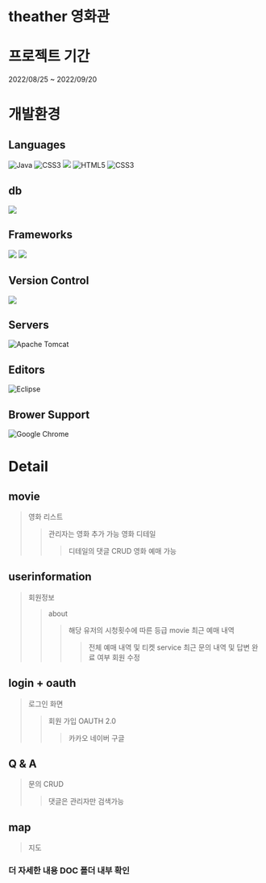 # theather 영화관

# 프로젝트 기간 
  2022/08/25 ~ 2022/09/20

# 개발환경

## Languages
![Java](https://img.shields.io/badge/java-%23ED8B00.svg?style=for-the-badge&logo=java&logoColor=white) ![CSS3](https://img.shields.io/badge/css3-%231572B6.svg?style=for-the-badge&logo=css3&logoColor=white) <img src="https://img.shields.io/badge/javascript-F7DF1E?style=for-the-badge&logo=javascript&logoColor=black"> ![HTML5](https://img.shields.io/badge/html5-%23E34F26.svg?style=for-the-badge&logo=html5&logoColor=white) ![CSS3](https://img.shields.io/badge/css3-%231572B6.svg?style=for-the-badge&logo=css3&logoColor=white)

## db
<img src="https://img.shields.io/badge/mysql-4479A1?style=for-the-badge&logo=mysql&logoColor=white">

## Frameworks
<img src="https://img.shields.io/badge/bootstrap-7952B3?style=for-the-badge&logo=bootstrap&logoColor=white"> <img src="https://img.shields.io/badge/jQuery-0769AD?style=for-the-badge&logo=jquery&logoColor=white">

## Version Control
<img src="https://img.shields.io/badge/github-181717?style=for-the-badge&logo=github&logoColor=white">

##  Servers
![Apache Tomcat](https://img.shields.io/badge/apache%20tomcat-%23F8DC75.svg?style=for-the-badge&logo=apache-tomcat&logoColor=black)

## Editors
![Eclipse](https://img.shields.io/badge/Eclipse-FE7A16.svg?style=for-the-badge&logo=Eclipse&logoColor=white)

## Brower Support
![Google Chrome](https://img.shields.io/badge/Google%20Chrome-4285F4?style=for-the-badge&logo=GoogleChrome&logoColor=white)

# Detail
## movie
> 영화 리스트
> > 관리자는 영화 추가 가능
> > 영화 디테일
> > > 디테일의 댓글 CRUD
> > > 영화 예매 가능

## userinformation
> 회원정보
> > about
> > > 해당 유저의 시청횟수에 따른 등급
> > movie
> > > 최근 예매 내역 
> > > > 전체 예매 내역 및 티켓 
> > service
> > > 최근 문의 내역 및 답변 완료 여부
> > 회원 수정

## login + oauth
> 로그인 화면
> > 회원 가입
> > OAUTH 2.0
> > > 카카오
> > > 네이버
> > > 구글

## Q & A
> 문의 CRUD
> > 댓글은 관리자만
> > 검색가능

## map
> 지도

### 더 자세한 내용 DOC 폴더 내부 확인

